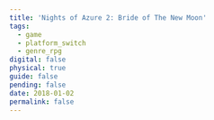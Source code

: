 ```yaml
---
title: 'Nights of Azure 2: Bride of The New Moon'
tags:
  - game
  - platform_switch
  - genre_rpg
digital: false
physical: true
guide: false
pending: false
date: 2018-01-02
permalink: false
---
```

